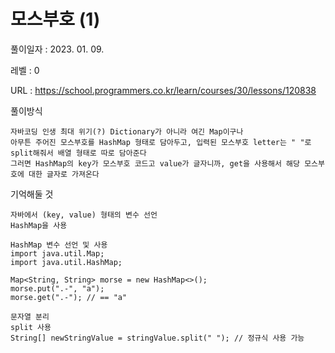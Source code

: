 # 모스부호 (1)
풀이일자 : 2023. 01. 09.  
    
레벨 : 0    

URL : https://school.programmers.co.kr/learn/courses/30/lessons/120838  
    
풀이방식    

    자바코딩 인생 최대 위기(?) Dictionary가 아니라 여긴 Map이구나
    아무튼 주어진 모스부호를 HashMap 형태로 담아두고, 입력된 모스부호 letter는 " "로 split해줘서 배열 형태로 따로 담아준다
    그러면 HashMap의 key가 모스부호 코드고 value가 글자니까, get을 사용해서 해당 모스부호에 대한 글자로 가져온다



기억해둘 것  
    
    자바에서 (key, value) 형태의 변수 선언
    HashMap을 사용

    HashMap 변수 선언 및 사용
    import java.util.Map;
    import java.util.HashMap;
    
    Map<String, String> morse = new HashMap<>();
    morse.put(".-", "a");
    morse.get(".-"); // == "a"

    문자열 분리
    split 사용
    String[] newStringValue = stringValue.split(" "); // 정규식 사용 가능 
